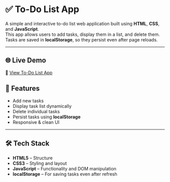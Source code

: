 # ✅ To-Do List App

A simple and interactive to-do list web application built using **HTML**, **CSS**, and **JavaScript**.  
This app allows users to add tasks, display them in a list, and delete them. Tasks are saved in **localStorage**, so they persist even after page reloads.

---

## 🌐 Live Demo  
🔗 [View To-Do List App]( https://0kisiddhi.github.io/todo-list/)  


## 🚀 Features

- Add new tasks
- Display task list dynamically
- Delete individual tasks
- Persist tasks using **localStorage**
- Responsive & clean UI

---

## 🛠️ Tech Stack

- **HTML5** – Structure
- **CSS3** – Styling and layout
- **JavaScript** – Functionality and DOM manipulation
- **localStorage** – For saving tasks even after refresh


